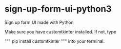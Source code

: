 # sign-up-form-ui-python3
Sign up form UI made with Python

Make sure you have customtkinter installed. If not, type

"""
pip install customtkinter
"""
into your terminal.
